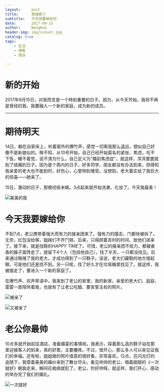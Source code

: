 ```yaml
---
layout:     post
title:      我被嫁了
subtitle:   今天我要嫁给你 
date:       2017-09-15
author:     WangHua
header-img: img/sunset.jpg
catalog: true
tags:
    - 生活
    - 博客
    - 漫谈
    
---
```


# 新的开始

2017年9月15日，对我而言是一个特别重要的日子。因为，从今天开始，我将不再是曾经的我，我要融入一个新的家庭，成为新的成员。

***
# 期待明天

14日，躺在自家床上，听着窗外的爆竹声，感觉一切离我那么遥远，貌似自己好像不是新娘似的。殊不知，从10号开始，自己已经开始莫名的紧张、焦虑，吃不下饭，睡不着觉，说不清为什么，自己定义为"婚前焦虑症"。就这样，浑浑噩噩就到了结婚的日子。因为是个周内的日子，好多同学、朋友都没有办法到来，但得知我亲爱的老大也不能到时，好伤心，心里特别难受。没想到，老大着实给了我巨大的惊喜——她来了。

15日，激动的日子，那晚彻夜未眠。3点起来就开始洗漱、化妆了。今天我最美！

![美美的我](/img/post/WH1.jpg "美美的我")

# 今天我要嫁给你

不到7点，老公携带着强大而有力的接亲团来了。强有力的撞击，门都快被拆了。无奈，红包没给够，姐妹们不开门呀。后来，只得顾着吉时的时间，放他们进来了。接下来，就是找鞋的*HAPPY TIME*了。可惜，老公的接亲团不给力，都被香香的臊子面馋走了，就留下4个人（包括他自己），找了半天，一只都没找见。后来通过贿赂了我的老大，才成功得到了一只鞋子。话说，老大们藏鞋的地方很起眼，可是他们还是找不到。另一只呢，找了好久才在垃圾箱里找见了。就这样，我被接走了，要进入一个新的家庭了。

在爆竹声、欢声笑语中，我来到了老公的家里，我的新家。亲爱的老大们、庭庭、雷雷一直陪伴着我，也就有了让老公吃醋、要宣誓主权的照片。

![](/img/post/WH2.jpg "被亲了")

![](/img/post/WH3.jpg "又被亲了")

# 老公你最帅

10点多就开始前往酒店，准备婚宴的事情啦。我表示，踩着那么高的鞋子站在那里迎接客人的到来，真的好累，主要腰疼。不过，很开心，那么多人可以来见证我们的幸福。还有啦，姐姐做的照片墙真的很好看，非常喜欢。12点，在闪光灯的追随下，我穿着美美的婚纱来到了舞台尽头。看见帅帅的老公，唱着甜甜的《一次就好》朝我走来，瞬间花痴病就犯了。老公，你好帅呀。就这样，我们开心、感动的举办完了我们的婚礼。

![一次就好](/img/post/sing.jpg "一次就好")
